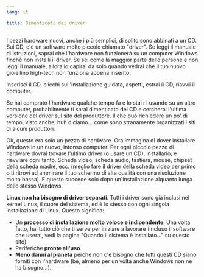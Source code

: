 ```yaml
---
lang: it

title: Dimenticati dei driver
---
```


I pezzi hardware nuovi, anche i più semplici, di solito sono abbinati a un CD. Sul CD, c'è un software molto piccolo chiamato "driver". Se leggi il manuale di istruzioni, saprai che l'hardware non funzionerà su un computer Windows finchè non installi il driver. Se sei come la maggior parte delle persone e non leggi il manuale, allora lo capirai da solo quando vedrai che il tuo nuovo gioiellino high-tech non funziona appena inserito.

Inserisci il CD, clicchi sull'installazione guidata, aspetti, estrai il CD, riavvii il computer.

Se hai comprato l'hardware qualche tempo fa e lo stai ri-usando su un altro computer, probabilmente ti sarai dimenticato del CD e cercherai l'ultima versione del driver sul sito del produttore. Il che può richiedere un po' di tempo, 
visto anche, huh diciamo... come sono stranamente organizzati i siti di alcuni produttori.

Ok, questo era solo un pezzo di hardware. Ora immagina di dover installare Windows in un nuovo, intonso computer. Per ogni piccolo pezzo di hardware dovrai trovare l'ultimo driver (o usare un CD), installarlo, e riavviare ogni tanto. Scheda video, scheda audio, tastiera, mouse, chipset della scheda madre, ecc. (meglio fare il driver della scheda video per primo o ti ritrovi ad ammirare il tuo schermo di alta qualità con una risoluzione molto bassa). E questo succede solo dopo un'installazione alquanto lunga dello stesso Windows.

<b>Linux non ha bisogno di driver separati</b>. Tutti i driver sono già inclusi nel kernel Linux, il cuore del sistema, ed è lo stesso con ogni singola installazione di Linux. Questo significa:

<ul>
<li>Un <b>processo di installazione molto veloce e indipendente</b>. Una volta fatto, hai tutto ciò che ti serve per iniziare a lavorare (incluso il software che userai, vedi la pagina "Quando il sistema è installato..." su questo sito).</li>
<li>Periferiche <b>pronte all'uso</b>.</li>
<li><b>Meno danni al pianeta</b> perchè non c'è bisogno che tutti questi CD siano forniti con l'hardware (bè, almeno per un volta anche Windows non ne ha bisogno...).</li>
</ul>




